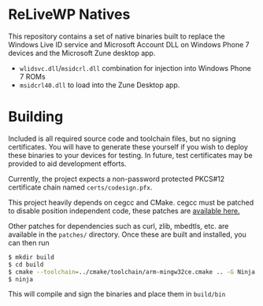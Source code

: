 # ReLiveWP Natives
This repository contains a set of native binaries built to replace the Windows Live ID service and Microsoft Account DLL on Windows Phone 7 devices and the Microsoft Zune desktop app.

- `wlidsvc.dll`/`msidcrl.dll` combination for injection into Windows Phone 7 ROMs
- `msidcrl40.dll` to load into the Zune Desktop app.

# Building
Included is all required source code and toolchain files, but no signing certificates. You will have to generate these yourself if you wish to deploy these binaries to your devices for testing. In future, test certificates may be provided to aid development efforts.

Currently, the project expects a non-password protected PKCS#12 certificate chain named `certs/codesign.pfx`.

This project heavily depends on cegcc and CMake. cegcc must be patched to disable position independent code, these patches are [available here.](https://github.com/ReLiveWP/cegcc-build)

Other patches for dependencies such as curl, zlib, mbedtls, etc. are available in the `patches/` directory. Once these are built and installed, you can then run

```sh
$ mkdir build
$ cd build
$ cmake --toolchain=../cmake/toolchain/arm-mingw32ce.cmake .. -G Ninja
$ ninja
```

This will compile and sign the binaries and place them in `build/bin`